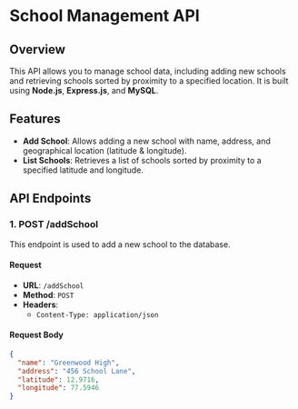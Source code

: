 # School Management API

## Overview
This API allows you to manage school data, including adding new schools and retrieving schools sorted by proximity to a specified location. It is built using **Node.js**, **Express.js**, and **MySQL**.

## Features
- **Add School**: Allows adding a new school with name, address, and geographical location (latitude & longitude).
- **List Schools**: Retrieves a list of schools sorted by proximity to a specified latitude and longitude.

## API Endpoints

### 1. **POST /addSchool**
This endpoint is used to add a new school to the database.

#### Request
- **URL**: `/addSchool`
- **Method**: `POST`
- **Headers**:
  - `Content-Type: application/json`
  
#### Request Body
```json
{
  "name": "Greenwood High",
  "address": "456 School Lane",
  "latitude": 12.9716,
  "longitude": 77.5946
}

